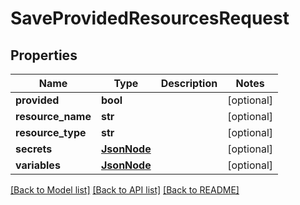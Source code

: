 # SaveProvidedResourcesRequest

## Properties
Name | Type | Description | Notes
------------ | ------------- | ------------- | -------------
**provided** | **bool** |  | [optional] 
**resource_name** | **str** |  | [optional] 
**resource_type** | **str** |  | [optional] 
**secrets** | [**JsonNode**](JsonNode.md) |  | [optional] 
**variables** | [**JsonNode**](JsonNode.md) |  | [optional] 

[[Back to Model list]](../README.md#documentation-for-models) [[Back to API list]](../README.md#documentation-for-api-endpoints) [[Back to README]](../README.md)

